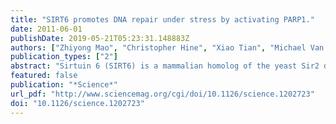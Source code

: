 ```yaml
---
title: "SIRT6 promotes DNA repair under stress by activating PARP1."
date: 2011-06-01
publishDate: 2019-05-21T05:23:31.148883Z
authors: ["Zhiyong Mao", "Christopher Hine", "Xiao Tian", "Michael Van Meter", "Matthew Au", "Amita Vaidya", "Andrei Seluanov", "Vera Gorbunova"]
publication_types: ["2"]
abstract: "Sirtuin 6 (SIRT6) is a mammalian homolog of the yeast Sir2 deacetylase. Mice deficient for SIRT6 exhibit genome instability. Here, we show that in mammalian cells subjected to oxidative stress SIRT6 is recruited to the sites of DNA double-strand breaks (DSBs) and stimulates DSB repair, through both nonhomologous end joining and homologous recombination. Our results indicate that SIRT6 physically associates with poly[adenosine diphosphate (ADP)-ribose] polymerase 1 (PARP1) and mono-ADP-ribosylates PARP1 on lysine residue 521, thereby stimulating PARP1 poly-ADP-ribosylase activity and enhancing DSB repair under oxidative stress."
featured: false
publication: "*Science*"
url_pdf: "http://www.sciencemag.org/cgi/doi/10.1126/science.1202723"
doi: "10.1126/science.1202723"
---
```


